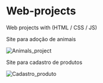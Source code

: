 # Web-projects
Web projects with (HTML / CSS / JS)

Site para adoção de animais

<img src="https://github.com/pauloriosc/Images/blob/main/Capturar.PNG?raw=true" alt="Animals_project">

Site para cadastro de produtos

<img src="https://github.com/pauloriosc/Images/blob/main/Cadastro_produto.PNG" alt="Cadastro_produto">
